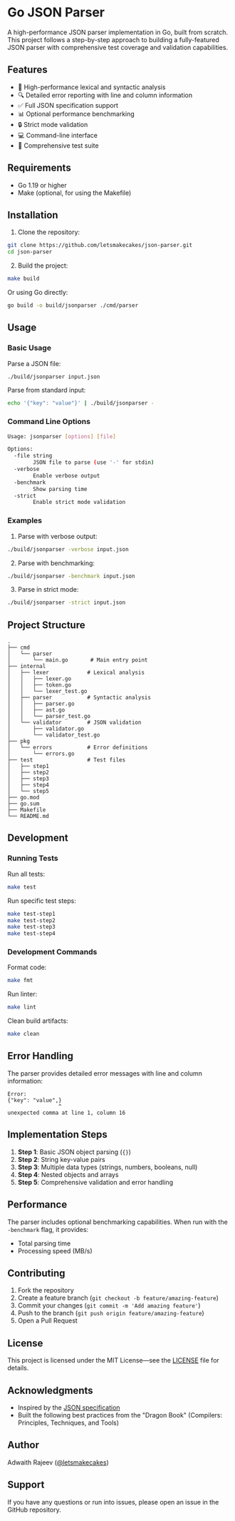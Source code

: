 # Go JSON Parser

A high-performance JSON parser implementation in Go, built from scratch.
This project follows a step-by-step approach
to building a fully-featured JSON parser with comprehensive test coverage and validation capabilities.

## Features

- 🚀 High-performance lexical and syntactic analysis
- 🔍 Detailed error reporting with line and column information
- ✅ Full JSON specification support
- 📊 Optional performance benchmarking
- 🔒 Strict mode validation
- 💻 Command-line interface
- 📝 Comprehensive test suite

## Requirements

- Go 1.19 or higher
- Make (optional, for using the Makefile)

## Installation

1. Clone the repository:
```bash
git clone https://github.com/letsmakecakes/json-parser.git
cd json-parser
```

2. Build the project:
```bash
make build
```

Or using Go directly:
```bash
go build -o build/jsonparser ./cmd/parser
```

## Usage

### Basic Usage

Parse a JSON file:
```bash
./build/jsonparser input.json
```

Parse from standard input:
```bash
echo '{"key": "value"}' | ./build/jsonparser -
```

### Command Line Options

```bash
Usage: jsonparser [options] [file]

Options:
  -file string
        JSON file to parse (use '-' for stdin)
  -verbose
        Enable verbose output
  -benchmark
        Show parsing time
  -strict
        Enable strict mode validation
```

### Examples

1. Parse with verbose output:
```bash
./build/jsonparser -verbose input.json
```

2. Parse with benchmarking:
```bash
./build/jsonparser -benchmark input.json
```

3. Parse in strict mode:
```bash
./build/jsonparser -strict input.json
```

## Project Structure

```
.
├── cmd
│   └── parser
│       └── main.go       # Main entry point
├── internal
│   ├── lexer            # Lexical analysis
│   │   ├── lexer.go
│   │   ├── token.go
│   │   └── lexer_test.go
│   ├── parser           # Syntactic analysis
│   │   ├── parser.go
│   │   ├── ast.go
│   │   └── parser_test.go
│   └── validator        # JSON validation
│       ├── validator.go
│       └── validator_test.go
├── pkg
│   └── errors           # Error definitions
│       └── errors.go
├── test                 # Test files
│   ├── step1
│   ├── step2
│   ├── step3
│   ├── step4
│   └── step5
├── go.mod
├── go.sum
├── Makefile
└── README.md
```

## Development

### Running Tests

Run all tests:
```bash
make test
```

Run specific test steps:
```bash
make test-step1
make test-step2
make test-step3
make test-step4
```

### Development Commands

Format code:
```bash
make fmt
```

Run linter:
```bash
make lint
```

Clean build artifacts:
```bash
make clean
```

## Error Handling

The parser provides detailed error messages with line and column information:

```
Error: 
{"key": "value",}
                ^
unexpected comma at line 1, column 16
```

## Implementation Steps

1. **Step 1**: Basic JSON object parsing (`{}`)
2. **Step 2**: String key-value pairs
3. **Step 3**: Multiple data types (strings, numbers, booleans, null)
4. **Step 4**: Nested objects and arrays
5. **Step 5**: Comprehensive validation and error handling

## Performance

The parser includes optional benchmarking capabilities. When run with the `-benchmark` flag, it provides:
- Total parsing time
- Processing speed (MB/s)

## Contributing

1. Fork the repository
2. Create a feature branch (`git checkout -b feature/amazing-feature`)
3. Commit your changes (`git commit -m 'Add amazing feature'`)
4. Push to the branch (`git push origin feature/amazing-feature`)
5. Open a Pull Request

## License

This project is licensed under the MIT License—see the [LICENSE](LICENSE) file for details.

## Acknowledgments

- Inspired by the [JSON specification](https://tools.ietf.org/html/std90)
- Built the following best practices from the "Dragon Book" (Compilers: Principles, Techniques, and Tools)

## Author

Adwaith Rajeev ([@letsmakecakes](https://github.com/letsmakecakes))

## Support

If you have any questions or run into issues, please open an issue in the GitHub repository.